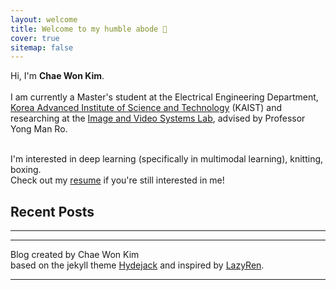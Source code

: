 ```yaml
---
layout: welcome
title: Welcome to my humble abode 🏡
cover: true
sitemap: false
---
```


Hi, I'm **Chae Won Kim**.<br><br>
I am currently a Master's student at the Electrical Engineering Department, [Korea Advanced Institute of Science and Technology] (KAIST) and researching at the [Image and Video Systems Lab], advised by Professor Yong Man Ro. <br><br>

I'm interested in deep learning (specifically in multimodal learning), knitting, boxing. <br>
Check out my [resume] if you're still interested in me!

## Recent Posts

---

<!--posts-->

***

Blog created by Chae Won Kim <br> 
based on the jekyll theme [Hydejack] and inspired by [LazyRen].

***

<!--author-->

<!-- Links -->
[Korea Advanced Institute of Science and Technology]: https://www.kaist.ac.kr/en/
[resume]: /resume/
[Hydejack]: https://hydejack.com
[LazyRen]: https://lazyren.github.io/
[Image and Video Systems Lab]: http://ivylab.kaist.ac.kr/default/